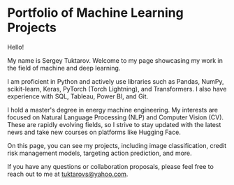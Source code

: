 # Portfolio of Machine Learning Projects

Hello!

My name is Sergey Tuktarov. Welcome to my page showcasing my work in the field of machine and deep learning.

I am proficient in Python and actively use libraries such as Pandas, NumPy, scikit-learn, Keras, PyTorch (Torch Lightning), and Transformers. I also have experience with SQL, Tableau, Power BI, and Git.

I hold a master's degree in energy machine engineering. My interests are focused on Natural Language Processing (NLP) and Computer Vision (CV). These are rapidly evolving fields, so I strive to stay updated with the latest news and take new courses on platforms like Hugging Face.

On this page, you can see my projects, including image classification, credit risk management models, targeting action prediction, and more.

If you have any questions or collaboration proposals, please feel free to reach out to me at tuktarovs@yahoo.com.
